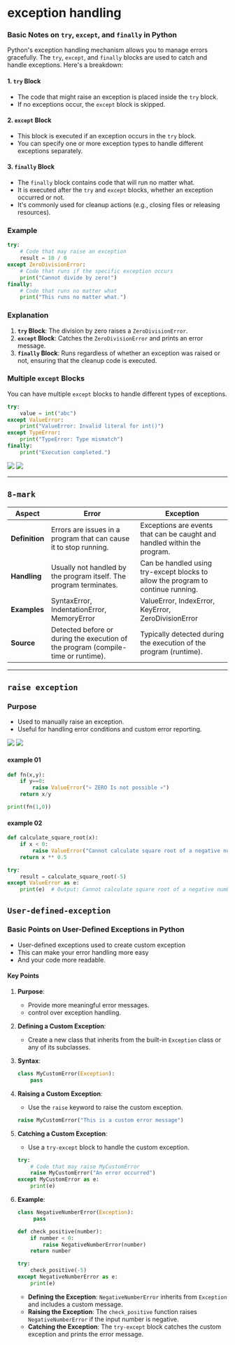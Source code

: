 # exception handling

### Basic Notes on `try`, `except`, and `finally` in Python

Python's exception handling mechanism allows you to manage errors gracefully. The `try`, `except`, and `finally` blocks are used to catch and handle exceptions. Here's a breakdown:

#### 1. `try` Block

- The code that might raise an exception is placed inside the `try` block.
- If no exceptions occur, the `except` block is skipped.

#### 2. `except` Block

- This block is executed if an exception occurs in the `try` block.
- You can specify one or more exception types to handle different exceptions separately.

#### 3. `finally` Block

- The `finally` block contains code that will run no matter what.
- It is executed after the `try` and `except` blocks, whether an exception occurred or not.
- It's commonly used for cleanup actions (e.g., closing files or releasing resources).

### Example

```python
try:
    # Code that may raise an exception
    result = 10 / 0
except ZeroDivisionError:
    # Code that runs if the specific exception occurs
    print("Cannot divide by zero!")
finally:
    # Code that runs no matter what
    print("This runs no matter what.")
```

### Explanation

1. **`try` Block**: The division by zero raises a `ZeroDivisionError`.
2. **`except` Block**: Catches the `ZeroDivisionError` and prints an error message.
3. **`finally` Block**: Runs regardless of whether an exception was raised or not, ensuring that the cleanup code is executed.

### Multiple `except` Blocks

You can have multiple `except` blocks to handle different types of exceptions.

```python
try:
    value = int("abc")
except ValueError:
    print("ValueError: Invalid literal for int()")
except TypeError:
    print("TypeError: Type mismatch")
finally:
    print("Execution completed.")
```

<img src="./img-ref/multi-exception-eg.png">

<img src="./img-ref/multi-exception-eg02.png">

---

## `8-mark`

| **Aspect**               | **Error**                                                                                     | **Exception**                                                                              |
|--------------------------|------------------------------------------------------------------------------------------------|--------------------------------------------------------------------------------------------|
| **Definition**           | Errors are issues in a program that can cause it to stop running.                              | Exceptions are events that can be caught and handled within the program.                   |
| **Handling**             | Usually not handled by the program itself. The program terminates.                            | Can be handled using try-except blocks to allow the program to continue running.           |
| **Examples**             | SyntaxError, IndentationError, MemoryError                                                    | ValueError, IndexError, KeyError, ZeroDivisionError                                        |
| **Source**               | Detected before or during the execution of the program (compile-time or runtime).              | Typically detected during the execution of the program (runtime).                          |

---

## `raise exception`

### Purpose

- Used to manually raise an exception.
- Useful for handling error conditions and custom error reporting.

<img src="./img-ref/raise example (1).png">

<img src="./img-ref/raise example (2).png">

#### example 01

```python
def fn(x,y):
    if y==0:
        raise ValueError("💀 ZERO Is not possible 💀")
    return x/y 

print(fn(1,0))
```

#### example 02

```python
def calculate_square_root(x):
    if x < 0:
        raise ValueError("Cannot calculate square root of a negative number")
    return x ** 0.5

try:
    result = calculate_square_root(-5)
except ValueError as e:
    print(e)  # Output: Cannot calculate square root of a negative number
```

## `User-defined-exception`

### Basic Points on User-Defined Exceptions in Python

- User-defined exceptions used to create custom exception
- This can make your error handling more easy
- And your code more readable.

#### Key Points

1. **Purpose**:
   - Provide more meaningful error messages.
   - control over exception handling.

2. **Defining a Custom Exception**:
   - Create a new class that inherits from the built-in `Exception` class or any of its subclasses.

3. **Syntax**:

   ```python
   class MyCustomError(Exception):
       pass
   ```

4. **Raising a Custom Exception**:
   - Use the `raise` keyword to raise the custom exception.

   ```python
   raise MyCustomError("This is a custom error message")
   ```

5. **Catching a Custom Exception**:
   - Use a `try-except` block to handle the custom exception.

   ```python
   try:
       # Code that may raise MyCustomError
       raise MyCustomError("An error occurred")
   except MyCustomError as e:
       print(e)
   ```

6. **Example**:

   ```python
   class NegativeNumberError(Exception):
        pass

   def check_positive(number):
       if number < 0:
           raise NegativeNumberError(number)
       return number

   try:
       check_positive(-5)
   except NegativeNumberError as e:
       print(e)
   ```

   - **Defining the Exception**: `NegativeNumberError` inherits from `Exception` and includes a custom message.
   - **Raising the Exception**: The `check_positive` function raises `NegativeNumberError` if the input number is negative.
   - **Catching the Exception**: The `try-except` block catches the custom exception and prints the error message.
